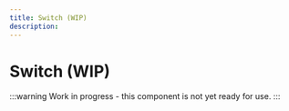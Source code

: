 ```yaml
---
title: Switch (WIP)
description: 
---
```


# Switch (WIP)

:::warning
Work in progress - this component is not yet ready for use.
:::
